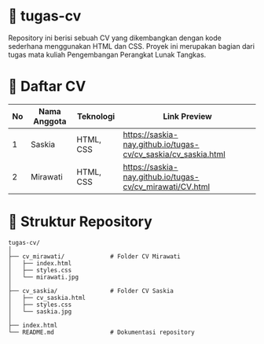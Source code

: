# 📝 tugas-cv
Repository ini berisi sebuah CV yang dikembangkan dengan kode sederhana menggunakan HTML dan CSS. Proyek ini merupakan bagian dari tugas mata kuliah Pengembangan Perangkat Lunak Tangkas.



# 💼 Daftar CV
| No | Nama Anggota     | Teknologi     | Link Preview     |
|----|------------------|------------|------------|
| 1  | Saskia       | HTML, CSS  | https://saskia-nay.github.io/tugas-cv/cv_saskia/cv_saskia.html  |
| 2  | Mirawati | HTML, CSS| https://saskia-nay.github.io/tugas-cv/cv_mirawati/CV.html |



# 📂 Struktur Repository

```
tugas-cv/
│
├── cv_mirawati/             # Folder CV Mirawati
│   ├── index.html
│   ├── styles.css
│   └── mirawati.jpg
│
├── cv_saskia/               # Folder CV Saskia
│   ├── cv_saskia.html
│   ├── styles.css
│   └── saskia.jpg
│
├── index.html               
└── README.md                # Dokumentasi repository
```


